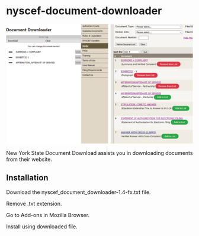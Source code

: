 # nyscef-document-downloader

![Main Pic](./assets/addon.png)

New York State Document Download assists you in downloading
documents from their website.

## Installation

Download the nyscef_document_downloader-1.4-fx.txt file.

Remove .txt extension.

Go to Add-ons in Mozilla Browser.

Install using downloaded file.
